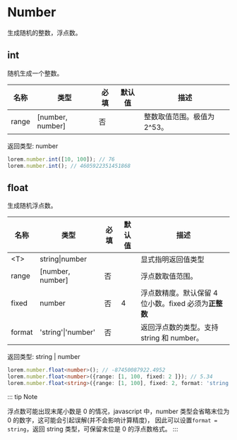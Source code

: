 # Number

生成随机的整数，浮点数。

## int

随机生成一个整数。

| 名称  | 类型             | 必填 | 默认值 | 描述                        |
| ----- | ---------------- | ---- | ------ | --------------------------- |
| range | [number, number] | 否   |        | 整数取值范围。极值为 2^53。 |

返回类型: number

```ts
lorem.number.int([10, 100]); // 76
lorem.number.int(); // 4605922351451868
```

## float

生成随机浮点数。

| 名称   | 类型               | 必填 | 默认值 | 描述                                                  |
| ------ | ------------------ | ---- | ------ | ----------------------------------------------------- |
| \<T>   | string\|number     |      |        | 显式指明返回值类型                                    |
| range  | [number, number]   | 否   |        | 浮点数取值范围。                                      |
| fixed  | number             | 否   | 4      | 浮点数精度。默认保留 4 位小数。fixed 必须为**正整数** |
| format | 'string'\|'number' | 否   |        | 返回浮点数的类型。支持 string 和 number。             |

返回类型: string | number

```ts
lorem.number.float<number>(); // -87450087922.4952
lorem.number.float<number>({range: [1, 100, fixed: 2 ]}); // 5.34
lorem.number.float<string>({range: [1, 100], fixed: 2, format: 'string'}); // '46.50'
```

::: tip Note

浮点数可能出现末尾小数是 0 的情况，javascript 中，number 类型会省略末位为 0 的数字，这可能会引起误解(并不会影响计算精度)， 因此可以设置`format = string`，返回 string 类型，可保留末位是 0 的浮点数格式。 :::
